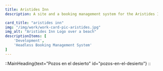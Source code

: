 ```yaml
---
title: Aristides Inn
description: A site and a booking management system for the Aristides Inn Hotel 

card_title: "aristides inn"
img: "/img/work/work-card-pic-aristides.jpg"
img_alt: "Aristides Inn Logo over a beach"
descriptionItems: [
    'Development',
    'Headless Booking Management System'
]
---
```


::MainHeading{text="Pozos en el desierto" id="pozos-en-el-desierto"}
::
